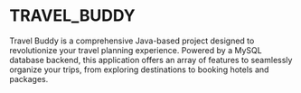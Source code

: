 # TRAVEL_BUDDY
Travel Buddy is a comprehensive Java-based project designed to revolutionize your travel planning experience. Powered by a MySQL database backend, this application offers an array of features to seamlessly organize your trips, from exploring destinations to booking hotels and packages.
